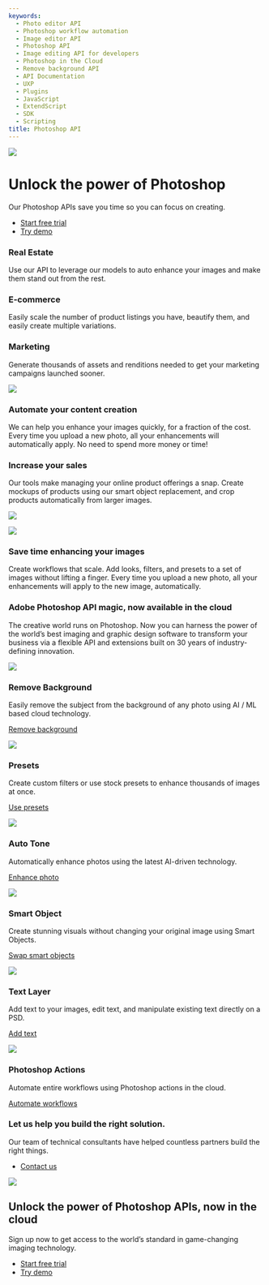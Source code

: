 ```yaml
---
keywords:
  - Photo editor API
  - Photoshop workflow automation
  - Image editor API
  - Photoshop API
  - Image editing API for developers
  - Photoshop in the Cloud
  - Remove background API
  - API Documentation
  - UXP
  - Plugins
  - JavaScript
  - ExtendScript
  - SDK
  - Scripting
title: Photoshop API
---
```

[//]: # (-----------------------------------Hero Section--------------------------------------------------------)
<Hero slots="image, heading, text, buttons" variant="fullwidth" background="rgb(12, 50, 63)" className="index-hero" />

![](images/Adobe_io_illustration_banner_3x.png)

# Unlock the power of Photoshop

Our Photoshop APIs save you time so you can focus on creating.

* [Start free trial](signup.md?ref=signup)
* [Try demo](demo.md)

[//]: # (-----------------------------------Three Up Section --------------------------------------------------------)
<TextBlock slots="heading, text" width="33%" theme="lightest" isCentered className="index-value-prop-a" />

### Real Estate

Use our API to leverage our models to auto enhance your images and make them stand out from the rest.  




<TextBlock slots="heading, text" width="33%" theme="lightest" isCentered className="index-value-prop-b" />

### E-commerce

Easily scale the number of product listings you have, beautify them, and easily create multiple variations.




<TextBlock slots="heading, text" width="33%" theme="lightest" isCentered className="index-value-prop-c"/>

### Marketing

Generate thousands of assets and renditions needed to get your marketing campaigns launched sooner.


[//]: # (-----------------------------------River Flow Section --------------------------------------------------------)
<TextBlock slots="image, heading, text" theme="lightest" />

![](images/AutomateContentCreation.png)

### Automate your content creation

We can help you enhance your images quickly, for a fraction of the cost. Every time you upload a new photo, all your enhancements will automatically apply. No need to spend more money or time!


<TextBlock slots="heading, text, image" theme="lightest" />

### Increase your sales

Our tools make managing your online product offerings a snap. Create mockups of products using our smart object replacement, and crop products automatically from larger images.

![](images/IncreaseSales.png)


<TextBlock slots="image, heading, text" theme="lightest" />

![](images/SaveTimeEnhancing.png)

### Save time enhancing your images

Create workflows that scale. Add looks, filters, and presets to a set of images without lifting a finger. Every time you upload a new photo, all your enhancements will apply to the new image, automatically.


[//]: # (-----------------------------------Feature Section --------------------------------------------------------)
<TitleBlock slots="heading, text" theme="light" />

### Adobe Photoshop API magic, now available in the cloud

The creative world runs on Photoshop. Now you can harness the power of the world’s best imaging and graphic design software to transform your business via a flexible API and extensions built on 30 years of industry-defining innovation.



<TextBlock slots="image, heading, text, links" width="33%" theme="light" isCentered
className="index-remove-background"/>

![](images/image-cutout.png)

### Remove Background

Easily remove the subject from the background of any photo using AI / ML based cloud technology.

[Remove background](demo.md?ref=imagecutout)



<TextBlock slots="image, heading, text, links" width="33%" theme="light" isCentered
className="index-presets" />

![](images/presets.png)

### Presets

Create custom filters or use stock presets to enhance thousands of images at once.

[Use presets](demo.md?ref=preset)



<TextBlock slots="image, heading, text, links" width="33%" theme="light" isCentered className="index-auto-tone" />

![](images/auto-tone.png)

### Auto Tone

Automatically enhance photos using the latest AI-driven technology.

[Enhance photo](demo.md?ref=autotone)



<TextBlock slots="image, heading, text, links" width="33%" theme="light" isCentered
className="index-smart-object" />

![](images/smart-object.png)

### Smart Object

Create stunning visuals without changing your original image using Smart Objects.

[Swap smart objects](demo.md?ref=smartobject)



<TextBlock slots="image, heading, text, links" width="33%" theme="light" isCentered className="index-text-layer" />

![](images/text-layer.png)

### Text Layer

Add text to your images, edit text, and manipulate existing text directly on a PSD.

[Add text](demo.md?ref=textlayer)



<TextBlock slots="image, heading, text, links" width="33%" theme="light" isCentered
className="index-photoshop-actions"/>

![](images/ps-actions.png)

### Photoshop Actions

Automate entire workflows using Photoshop actions in the cloud.

[Automate workflows](demo.md?ref=psactions)



<TextBlock slots="heading, text1, buttons" theme="light" isCentered
className="index-contact-us"/>

### Let us help you build the right solution.

Our team of technical consultants have helped countless partners build the right things.

* [Contact us](https://calendly.com/brianbabbitt/30min)


[//]: # (-----------------------------------Summary Section --------------------------------------------------------)
<SummaryBlock slots="image, heading, text, buttons" background="rgb(12, 50, 63)" className="index-summary"/>

![](images/Adobe_io_illustration_banner_3x.png)

## Unlock the power of Photoshop APIs, now in the cloud

Sign up now to get access to the world’s standard in game-changing imaging technology.

* [Start free trial](signup.md?ref=signup)
* [Try demo](demo.md)
